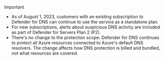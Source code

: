 
> [!IMPORTANT]
>
> - As of August 1, 2023, customers with an existing subscription to Defender for DNS can continue to use the service as a standalone plan.
> - For new subscriptions, alerts about suspicious DNS activity are included as part of Defender for Servers Plan 2 (P2).
> - There's no change to the protection scope: Defender for DNS continues to protect all Azure resources connected to Azure's default DNS resolvers. The change affects how DNS protection is billed and bundled, not what resources are covered.
